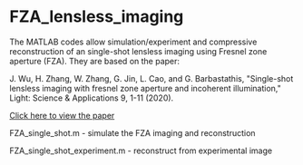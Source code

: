 # FZA_lensless_imaging
The MATLAB codes allow simulation/experiment and compressive reconstruction of an single-shot lensless imaging using Fresnel zone aperture (FZA). They are based on the paper:

J. Wu, H. Zhang, W. Zhang, G. Jin, L. Cao, and G. Barbastathis, "Single-shot lensless imaging with fresnel zone aperture and incoherent illumination," Light: Science & Applications 9, 1-11 (2020).

<a href="https://www.nature.com/articles/s41377-020-0289-9">Click here to view the paper</a>

FZA_single_shot.m	- simulate the FZA imaging and reconstruction

FZA_single_shot_experiment.m	- reconstruct from experimental image

